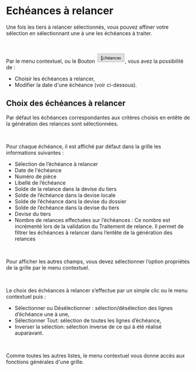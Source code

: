 # Echéances à relancer

Une fois les tiers à relancer sélectionnés, vous pouvez affiner votre 
 sélection en sélectionnant une à une les échéances à traiter.


 


Par le menu contextuel, ou le Bouton ![](../assets/images/Relancer/btn_Echeances.png), 
 vous avez la possibilité de :


* Choisir les échéances 
 à relancer,
* Modifier la date 
 d'une échéance (voir ci-dessous).


## Choix des échéances à relancer


Par défaut les échéances correspondantes aux critères choisis en entête 
 de la génération des relances sont sélectionnées.


 


Pour chaque échéance, il est affiché par défaut dans la grille les informations 
 suivantes :


* Sélection de l’échéance 
 à relancer
* Date de l'échéance
* Numéro de pièce
* Libellé de l’échéance
* Solde de la relance 
 dans la devise du tiers
* Solde de l’échéance 
 dans la devise locale
* Solde de l’échéance 
 dans la devise du dossier
* Solde de l’échéance 
 dans la devise du tiers
* Devise du tiers
* Nombre de relances 
 effectuées sur l’échéances : Ce nombre est incrémenté lors de la validation 
 du Traitement de relance. Il permet de filtrer les échéances à relancer 
 dans l’entête de la génération des relances


 


Pour afficher les autres champs, vous devez sélectionner l’option propriétés 
 de la grille par le menu contextuel.


 


Le choix des échéances à relancer s’effectue par un simple clic ou le 
 menu contextuel puis :


* Sélectionner ou 
 Désélectionner : sélection/désélection des lignes d’échéance une à 
 une,
* Sélectionner Tout: 
 sélection de toutes les lignes d’échéance,
* Inverser la sélection: 
 sélection inverse de ce qui à été réalisé auparavant.


 


Comme toutes les autres listes, le menu contextuel vous donne accès 
 aux fonctions générales d'une grille.


